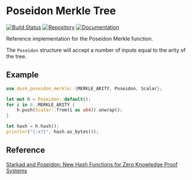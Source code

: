 # Poseidon Merkle Tree

[![Build Status](https://travis-ci.com/dusk-network/dusk-poseidon-merkle.svg?branch=master)](https://travis-ci.com/dusk-network/dusk-poseidon-merkle)
[![Repository](https://dusk-network.github.io/dusk-poseidon-merkle/repo-badge.svg)](https://github.com/dusk-network/dusk-poseidon-merkle)
[![Documentation](https://dusk-network.github.io/dusk-poseidon-merkle/badge.svg)](https://dusk-network.github.io/dusk-poseidon-merkle/dusk_poseidon_merkle/index.html)

Reference implementation for the Poseidon Merkle function.

The `Poseidon` structure will accept a number of inputs equal to the arity of the tree.

## Example

```rust
use dusk_poseidon_merkle::{MERKLE_ARITY, Poseidon, Scalar};

let mut h = Poseidon::default();
for i in 0..MERKLE_ARITY {
    h.push(Scalar::from(i as u64)).unwrap();
}

let hash = h.hash();
println!("{:x?}", hash.as_bytes());
```

## Reference

[Starkad and Poseidon: New Hash Functions for Zero Knowledge Proof Systems](https://eprint.iacr.org/2019/458.pdf)
